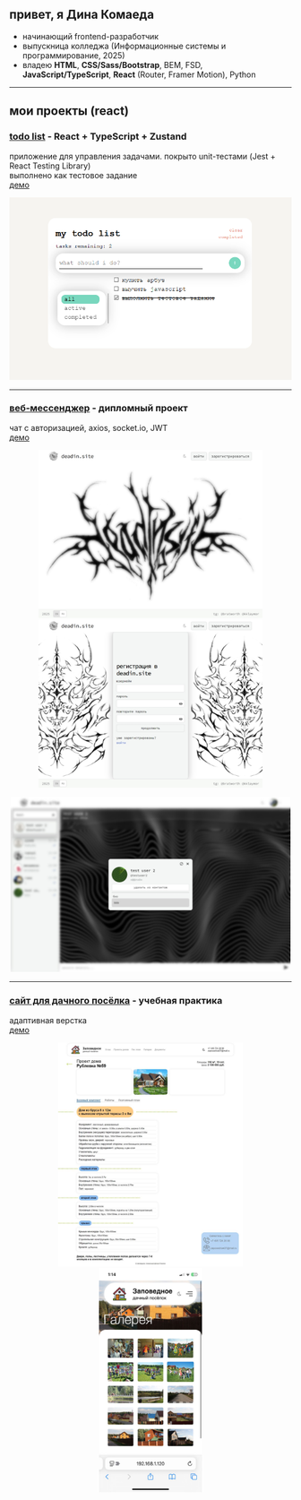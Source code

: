 ## привет, я Дина Комаеда 

- начинающий frontend-разработчик
- выпускница колледжа (Информационные системы и программирование, 2025)
- владею **HTML**, **CSS/Sass/Bootstrap**, BEM, FSD, **JavaScript/TypeScript**, **React** (Router, Framer Motion), Python

---

## мои проекты (react)

### [todo list](https://github.com/1nkte1/todo-list) - React + TypeScript + Zustand
приложение для управления задачами. покрыто unit-тестами (Jest + React Testing Library)  
выполнено как тестовое задание  
[демо](https://inktels-todo-list.vercel.app)
  
![todo list](https://github.com/1nkte1/todo-list/blob/master/assets/preview.png)

---

### [веб-мессенджер](https://github.com/2klaymor/web-messenger) - дипломный проект
чат с авторизацией, axios, socket.io, JWT  
[демо](https://deadinsite.vercel.app)

<p align="center">
  <img src="./assets/start.jpeg" width="400"/>
  <img src="./assets/signup.jpeg" width="400"/>
</p>
<p align="center">
  <img src="./assets/modal.jpeg" width="500"/>
</p>

---

### [сайт для дачного посёлка](https://github.com/Kristina-112/Website_selo) - учебная практика
адаптивная верстка  
[демо](https://zapovendoe.vercel.app)

<p align="center">
  <img src="./assets/description.jpg" height="400"/>
  <img src="./assets/gallery.jpg" height="400"/>
</p>

